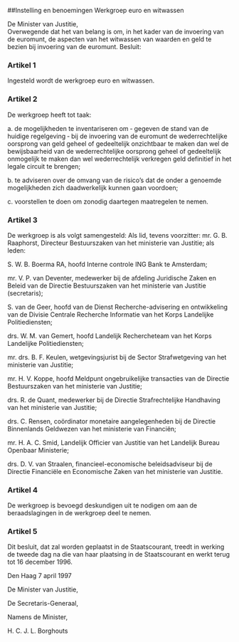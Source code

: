 <meta http-equiv='Content-Type' content='text/html; charset=utf-8' />

##Instelling en benoemingen Werkgroep euro en witwassen

De Minister van Justitie,  
Overwegende dat het van belang is om, in het kader van de invoering van de euromunt, de aspecten van het witwassen van waarden en geld te bezien bij invoering van de euromunt.
Besluit:    

### Artikel  1  

Ingesteld wordt de werkgroep euro en witwassen.  

### Artikel  2  

De werkgroep heeft tot taak: 

a. de mogelijkheden te inventariseren om ‐ gegeven de stand van de huidige regelgeving ‐ bij de invoering van de euromunt de wederrechtelijke oorsprong van geld geheel of gedeeltelijk onzichtbaar te maken dan wel de bewijsbaarheid van de wederrechtelijke oorsprong geheel of gedeeltelijk onmogelijk te maken dan wel wederrechtelijk verkregen geld definitief in het legale circuit te brengen;  

b. te adviseren over de omvang van de risico’s dat de onder a genoemde mogelijkheden zich daadwerkelijk kunnen gaan voordoen;  

c. voorstellen te doen om zonodig daartegen maatregelen te nemen.    

### Artikel  3  

De werkgroep is als volgt samengesteld: Als lid, tevens voorzitter: mr. G. B. Raaphorst, Directeur Bestuurszaken van het ministerie van Justitie; als leden: 

S. W. B. Boerma RA, hoofd Interne controle ING Bank te Amsterdam;  

mr. V. P. van Deventer, medewerker bij de afdeling Juridische Zaken en Beleid van de Directie Bestuurszaken van het ministerie van Justitie (secretaris);  

S. van de Geer, hoofd van de Dienst Recherche-advisering en ontwikkeling van de Divisie Centrale Recherche Informatie van het Korps Landelijke Politiediensten;  

drs. W. M. van Gemert, hoofd Landelijk Rechercheteam van het Korps Landelijke Politiediensten;  

mr. drs. B. F. Keulen, wetgevingsjurist bij de Sector Strafwetgeving van het ministerie van Justitie;  

mr. H. V. Koppe, hoofd Meldpunt ongebruikelijke transacties van de Directie Bestuurszaken van het ministerie van Justitie;  

drs. R. de Quant, medewerker bij de Directie Strafrechtelijke Handhaving van het ministerie van Justitie;  

drs. C. Rensen, coördinator monetaire aangelegenheden bij de Directie Binnenlands Geldwezen van het ministerie van Financiën;  

mr. H. A. C. Smid, Landelijk Officier van Justitie van het Landelijk Bureau Openbaar Ministerie;  

drs. D. V. van Straalen, financieel-economische beleidsadviseur bij de Directie Financiële en Economische Zaken van het ministerie van Justitie.    

### Artikel  4  

De werkgroep is bevoegd deskundigen uit te nodigen om aan de beraadslagingen in de werkgroep deel te nemen.  

### Artikel  5  

Dit besluit, dat zal worden geplaatst in de Staatscourant, treedt in werking de tweede dag na die van haar plaatsing in de Staatscourant en werkt terug tot 16 december 1996.  

Den Haag 
7 april 1997    

De 
Minister van Justitie, 

De 
Secretaris-Generaal, 

Namens de 
Minister, 

H. C. J. L. Borghouts      
